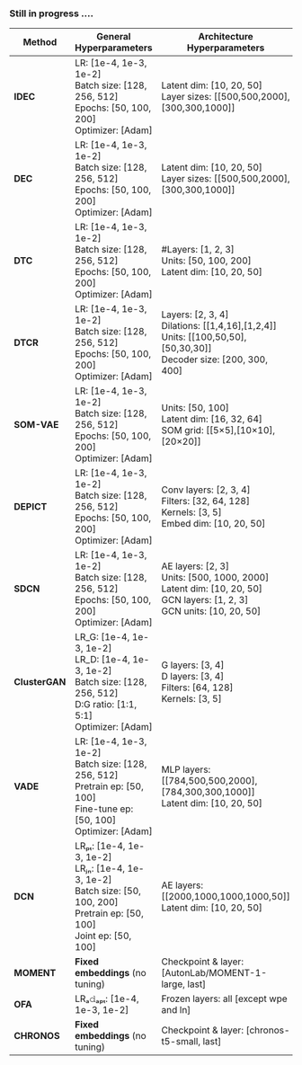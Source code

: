 ### Still in progress ....

| Method       | General Hyperparameters                                                                        | Architecture Hyperparameters                                                                                                         | Model-Specific Hyperparameters                                                               |
|--------------|------------------------------------------------------------------------------------------------|--------------------------------------------------------------------------------------------------------------------------------------|------------------------------------------------------------------------------------------------|
| **IDEC**     | LR: [1e-4, 1e-3, 1e-2]<br>Batch size: [128, 256, 512]<br>Epochs: [50, 100, 200]<br>Optimizer: [Adam] | Latent dim: [10, 20, 50]<br>Layer sizes: [[500,500,2000],[300,300,1000]] | γ: [0.01, 0.1, 1.0]<br>Pretrain epochs: [50, 100, 200] |
| **DEC**      | LR: [1e-4, 1e-3, 1e-2]<br>Batch size: [128, 256, 512]<br>Epochs: [50, 100, 200]<br>Optimizer: [Adam] | Latent dim: [10, 20, 50]<br>Layer sizes: [[500,500,2000],[300,300,1000]]  | Pretrain epochs: [50, 100, 200]         |
| **DTC**      | LR: [1e-4, 1e-3, 1e-2]<br>Batch size: [128, 256, 512]<br>Epochs: [50, 100, 200]<br>Optimizer: [Adam]       | #Layers: [1, 2, 3]<br>Units: [50, 100, 200]<br>Latent dim: [10, 20, 50]| -   |
| **DTCR**     | LR: [1e-4, 1e-3, 1e-2]<br>Batch size: [128, 256, 512]<br>Epochs: [50, 100, 200]<br>Optimizer: [Adam]         | Layers: [2, 3, 4]<br>Dilations: [[1,4,16],[1,2,4]]<br>Units: [[100,50,50],[50,30,30]]<br>Decoder size: [200, 300, 400]    | Aux loss: [0.5, 1, 2]    |
| **SOM-VAE**  | LR: [1e-4, 1e-3, 1e-2]<br>Batch size: [128, 256, 512]<br>Epochs: [50, 100, 200]<br>Optimizer: [Adam]     | Units: [50, 100]<br>Latent dim: [16, 32, 64]<br>SOM grid: [[5×5],[10×10],[20×20]] | -      |
| **DEPICT**   | LR: [1e-4, 1e-3, 1e-2]<br>Batch size: [128, 256, 512]<br>Epochs: [50, 100, 200]<br>Optimizer: [Adam] | Conv layers: [2, 3, 4]<br>Filters: [32, 64, 128]<br>Kernels: [3, 5]<br>Embed dim: [10, 20, 50]        | -                |
| **SDCN**     | LR: [1e-4, 1e-3, 1e-2]<br>Batch size: [128, 256, 512]<br>Epochs: [50, 100, 200]<br>Optimizer: [Adam]               | AE layers: [2, 3]<br>Units: [500, 1000, 2000]<br>Latent dim: [10, 20, 50]<br>GCN layers: [1, 2, 3]<br>GCN units: [10, 20, 50] | -                       |
| **ClusterGAN** | LR_G: [1e-4, 1e-3, 1e-2]<br>LR_D: [1e-4, 1e-3, 1e-2]<br>Batch size: [128, 256, 512]<br>D:G ratio: [1:1, 5:1]<br>Optimizer: [Adam]        | G layers: [3, 4]<br>D layers: [3, 4]<br>Filters: [64, 128]<br>Kernels: [3, 5] | -                   |
| **VADE**     | LR: [1e-4, 1e-3, 1e-2]<br>Batch size: [128, 256, 512]<br>Pretrain ep: [50, 100]<br>Fine-tune ep: [50, 100]<br>Optimizer: [Adam]    | MLP layers: [[784,500,500,2000],[784,300,300,1000]]<br>Latent dim: [10, 20, 50]                            | -                                       |
| **DCN**      | LRₚₜ: [1e-4, 1e-3, 1e-2]<br>LRⱼₙ: [1e-4, 1e-3, 1e-2]<br>Batch size: [50, 100, 200]<br>Pretrain ep: [50, 100]<br>Joint ep: [50, 100]         | AE layers: [[2000,1000,1000,1000,50]]<br>Latent dim: [10, 20, 50]                                                 | -                                         |
| **MOMENT**   | **Fixed embeddings** (no tuning)                                                                 | Checkpoint & layer: [AutonLab/MOMENT-1-large, last]                     | -                                    |
| **OFA**      | LRₐ𝚍ₐₚₜ: [1e-4, 1e-3, 1e-2]                                             | Frozen layers: all [except wpe and ln]                         | -                         |
| **CHRONOS**  | **Fixed embeddings** (no tuning)                                                                 | Checkpoint & layer: [chronos-t5-small, last]                             | -                                    |
